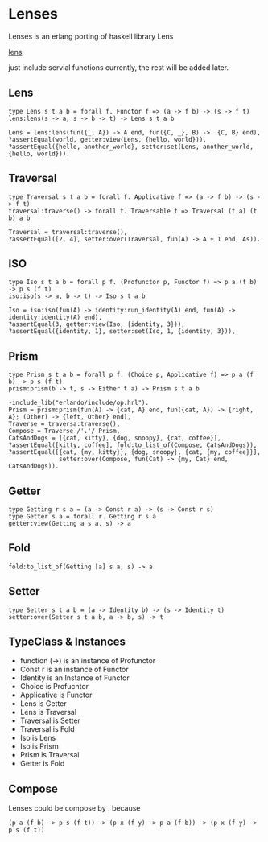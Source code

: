 # Lenses

Lenses is an erlang porting of haskell library Lens

[lens](http://hackage.haskell.org/package/lens)

just include servial functions currently, the rest will be added later.


## Lens

    type Lens s t a b = forall f. Functor f => (a -> f b) -> (s -> f t)
    lens:lens(s -> a, s -> b -> t) -> Lens s t a b
    
    Lens = lens:lens(fun({_, A}) -> A end, fun({C, _}, B) ->  {C, B} end),
    ?assertEqual(world, getter:view(Lens, {hello, world})),
    ?assertEqual({hello, another_world}, setter:set(Lens, another_world, {hello, world})).
    
## Traversal

    type Traversal s t a b = forall f. Applicative f => (a -> f b) -> (s -> f t)
    traversal:traverse() -> forall t. Traversable t => Traversal (t a) (t b) a b

    Traversal = traversal:traverse(),
    ?assertEqual([2, 4], setter:over(Traversal, fun(A) -> A + 1 end, As)).
    
## ISO

    type Iso s t a b = forall p f. (Profunctor p, Functor f) => p a (f b) -> p s (f t) 
    iso:iso(s -> a, b -> t) -> Iso s t a b
    
    Iso = iso:iso(fun(A) -> identity:run_identity(A) end, fun(A) -> identity:identity(A) end),
    ?assertEqual(3, getter:view(Iso, {identity, 3})),
    ?assertEqual({identity, 1}, setter:set(Iso, 1, {identity, 3})),
    
## Prism

    type Prism s t a b = forall p f. (Choice p, Applicative f) => p a (f b) -> p s (f t)
    prism:prism(b -> t, s -> Either t a) -> Prism s t a b
    
    -include_lib("erlando/include/op.hrl").
    Prism = prism:prism(fun(A) -> {cat, A} end, fun({cat, A}) -> {right, A}; (Other) -> {left, Other} end),
    Traverse = traversa:traverse(),
    Compose = Traverse /'.'/ Prism,
    CatsAndDogs = [{cat, kitty}, {dog, snoopy}, {cat, coffee}],
    ?assertEqual([kitty, coffee], fold:to_list_of(Compose, CatsAndDogs)),
    ?assertEqual([{cat, {my, kitty}}, {dog, snoopy}, {cat, {my, coffee}}],
                  setter:over(Compose, fun(Cat) -> {my, Cat} end, CatsAndDogs)).
    
## Getter

    type Getting r s a = (a -> Const r a) -> (s -> Const r s)
    type Getter s a = forall r. Getting r s a
    getter:view(Getting a s a, s) -> a
    
## Fold

    fold:to_list_of(Getting [a] s a, s) -> a
    
## Setter 

    type Setter s t a b = (a -> Identity b) -> (s -> Identity t)
    setter:over(Setter s t a b, a -> b, s) -> t

## TypeClass & Instances

* function (->) is an instance of Profunctor
* Const r is an instance of Functor
* Identity is an Instance of Functor
* Choice is Profucntor
* Applicative is Functor
* Lens is Getter
* Lens is Traversal
* Traversal is Setter
* Traversal is Fold
* Iso is Lens
* Iso is Prism
* Prism is Traversal
* Getter is Fold
    
## Compose

Lenses could be compose by . because

    (p a (f b) -> p s (f t)) -> (p x (f y) -> p a (f b)) -> (p x (f y) -> p s (f t))
